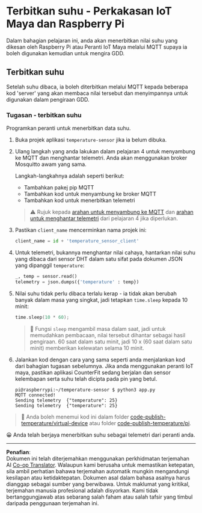 <!--
CO_OP_TRANSLATOR_METADATA:
{
  "original_hash": "4efc74299e19f5d08f2f3f34451a11ba",
  "translation_date": "2025-08-27T21:26:23+00:00",
  "source_file": "2-farm/lessons/1-predict-plant-growth/single-board-computer-temp-publish.md",
  "language_code": "ms"
}
-->
# Terbitkan suhu - Perkakasan IoT Maya dan Raspberry Pi

Dalam bahagian pelajaran ini, anda akan menerbitkan nilai suhu yang dikesan oleh Raspberry Pi atau Peranti IoT Maya melalui MQTT supaya ia boleh digunakan kemudian untuk mengira GDD.

## Terbitkan suhu

Setelah suhu dibaca, ia boleh diterbitkan melalui MQTT kepada beberapa kod 'server' yang akan membaca nilai tersebut dan menyimpannya untuk digunakan dalam pengiraan GDD.

### Tugasan - terbitkan suhu

Programkan peranti untuk menerbitkan data suhu.

1. Buka projek aplikasi `temperature-sensor` jika ia belum dibuka.

1. Ulang langkah yang anda lakukan dalam pelajaran 4 untuk menyambung ke MQTT dan menghantar telemetri. Anda akan menggunakan broker Mosquitto awam yang sama.

    Langkah-langkahnya adalah seperti berikut:

    - Tambahkan pakej pip MQTT
    - Tambahkan kod untuk menyambung ke broker MQTT
    - Tambahkan kod untuk menerbitkan telemetri

    > ⚠️ Rujuk kepada [arahan untuk menyambung ke MQTT](../../../1-getting-started/lessons/4-connect-internet/single-board-computer-mqtt.md) dan [arahan untuk menghantar telemetri](../../../1-getting-started/lessons/4-connect-internet/single-board-computer-telemetry.md) dari pelajaran 4 jika diperlukan.

1. Pastikan `client_name` mencerminkan nama projek ini:

    ```python
    client_name = id + 'temperature_sensor_client'
    ```

1. Untuk telemetri, bukannya menghantar nilai cahaya, hantarkan nilai suhu yang dibaca dari sensor DHT dalam satu sifat pada dokumen JSON yang dipanggil `temperature`:

    ```python
    _, temp = sensor.read()
    telemetry = json.dumps({'temperature' : temp})
    ```

1. Nilai suhu tidak perlu dibaca terlalu kerap - ia tidak akan berubah banyak dalam masa yang singkat, jadi tetapkan `time.sleep` kepada 10 minit:

    ```cpp
    time.sleep(10 * 60);
    ```

    > 💁 Fungsi `sleep` mengambil masa dalam saat, jadi untuk memudahkan pembacaan, nilai tersebut dihantar sebagai hasil pengiraan. 60 saat dalam satu minit, jadi 10 x (60 saat dalam satu minit) memberikan kelewatan selama 10 minit.

1. Jalankan kod dengan cara yang sama seperti anda menjalankan kod dari bahagian tugasan sebelumnya. Jika anda menggunakan peranti IoT maya, pastikan aplikasi CounterFit sedang berjalan dan sensor kelembapan serta suhu telah dicipta pada pin yang betul.

    ```output
    pi@raspberrypi:~/temperature-sensor $ python3 app.py
    MQTT connected!
    Sending telemetry  {"temperature": 25}
    Sending telemetry  {"temperature": 25}
    ```

> 💁 Anda boleh menemui kod ini dalam folder [code-publish-temperature/virtual-device](../../../../../2-farm/lessons/1-predict-plant-growth/code-publish-temperature/virtual-device) atau folder [code-publish-temperature/pi](../../../../../2-farm/lessons/1-predict-plant-growth/code-publish-temperature/pi).

😀 Anda telah berjaya menerbitkan suhu sebagai telemetri dari peranti anda.

---

**Penafian**:  
Dokumen ini telah diterjemahkan menggunakan perkhidmatan terjemahan AI [Co-op Translator](https://github.com/Azure/co-op-translator). Walaupun kami berusaha untuk memastikan ketepatan, sila ambil perhatian bahawa terjemahan automatik mungkin mengandungi kesilapan atau ketidaktepatan. Dokumen asal dalam bahasa asalnya harus dianggap sebagai sumber yang berwibawa. Untuk maklumat yang kritikal, terjemahan manusia profesional adalah disyorkan. Kami tidak bertanggungjawab atas sebarang salah faham atau salah tafsir yang timbul daripada penggunaan terjemahan ini.